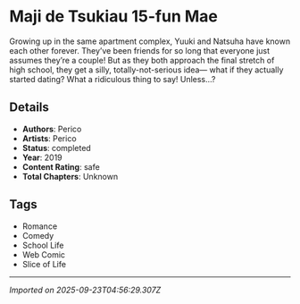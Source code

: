# Maji de Tsukiau 15-fun Mae

Growing up in the same apartment complex, Yuuki and Natsuha have known each other forever. They’ve been friends for so long that everyone just assumes they’re a couple! But as they both approach the final stretch of high school, they get a silly, totally-not-serious idea— what if they actually started dating? What a ridiculous thing to say! Unless…?

## Details
- **Authors**: Perico
- **Artists**: Perico
- **Status**: completed
- **Year**: 2019
- **Content Rating**: safe
- **Total Chapters**: Unknown

## Tags
- Romance
- Comedy
- School Life
- Web Comic
- Slice of Life

---
*Imported on 2025-09-23T04:56:29.307Z*
